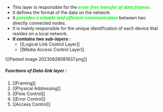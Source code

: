 
- This layer is responsible for the ***<span style="color:#01ff07">error-free transfer of data frames</span>***.
- It defines the format of the data on the network.
- It ***<span style="color:#01ff07">provides a reliable and efficient communication</span>*** between two directly connected nodes.
- It is mainly responsible for the unique identification of each device that resides on a local network.
- ***It contains two sub-layers :***
	- [[Logical Link Control Layer]]
	- [[Media Access Control Layer]]

![[Pasted image 20230828081837.png]]


##### Functions of Data-link layer :

1. [[Framing]]
2. [[Physical Addressing]]
3. [[Flow Control]]
4. [[Error Control]]
5. [[Access Control]]

